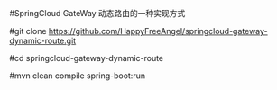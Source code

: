 #SpringCloud GateWay 动态路由的一种实现方式

#git clone https://github.com/HappyFreeAngel/springcloud-gateway-dynamic-route.git

#cd springcloud-gateway-dynamic-route

#mvn clean compile spring-boot:run
